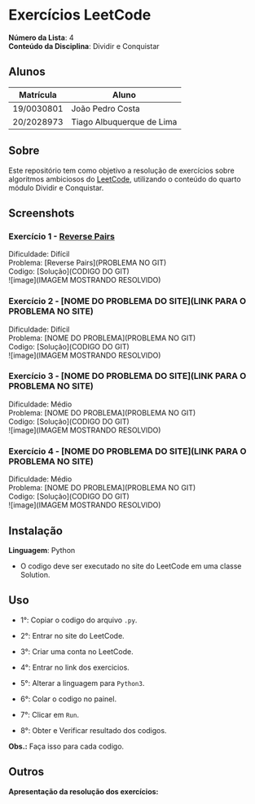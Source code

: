 # Exercícios LeetCode

**Número da Lista**: 4<br>
**Conteúdo da Disciplina**: Dividir e Conquistar<br>
 
## Alunos
|Matrícula | Aluno |
| -- | -- |
| 19/0030801  | João Pedro Costa |
| 20/2028973  | Tiago Albuquerque de Lima |

## Sobre 
Este repositório tem como objetivo a resolução de exercícios sobre algoritmos ambiciosos do [LeetCode](https://leetcode.com/), utilizando o conteúdo do quarto módulo Dividir e Conquistar.

## Screenshots
### Exercício 1 - [Reverse Pairs](https://leetcode.com/problems/reverse-pairs/)

Dificuldade: Difícil<br>
Problema: [Reverse Pairs](PROBLEMA NO GIT)<br>
Codigo: [Solução](CODIGO DO GIT)<br>
![image](IMAGEM MOSTRANDO RESOLVIDO)
<br>

### Exercício 2 - [NOME DO PROBLEMA DO SITE](LINK PARA O PROBLEMA NO SITE)

Dificuldade: Difícil<br>
Problema: [NOME DO PROBLEMA](PROBLEMA NO GIT)<br>
Codigo: [Solução](CODIGO DO GIT)<br>
![image](IMAGEM MOSTRANDO RESOLVIDO)
<br>

### Exercício 3 - [NOME DO PROBLEMA DO SITE](LINK PARA O PROBLEMA NO SITE)

Dificuldade: Médio<br>
Problema: [NOME DO PROBLEMA](PROBLEMA NO GIT)<br>
Codigo: [Solução](CODIGO DO GIT)<br>
![image](IMAGEM MOSTRANDO RESOLVIDO)
<br>

### Exercício 4 - [NOME DO PROBLEMA DO SITE](LINK PARA O PROBLEMA NO SITE)

Dificuldade: Médio<br>
Problema: [NOME DO PROBLEMA](PROBLEMA NO GIT)<br>
Codigo: [Solução](CODIGO DO GIT)<br>
![image](IMAGEM MOSTRANDO RESOLVIDO)
<br>

## Instalação 
**Linguagem**: Python<br>
- O codigo deve ser executado no site do LeetCode em uma classe Solution.

## Uso 
- 1°: Copiar o codigo do arquivo ```.py```.
 
- 2°: Entrar no site do LeetCode.
 
- 3°: Criar uma conta no LeetCode.
 
- 4°: Entrar no link dos exercicios.
 
- 5°: Alterar a linguagem para ```Python3```.
 
- 6°: Colar o codigo no painel.
 
- 7°: Clicar em ```Run```.
 
- 8°: Obter e Verificar resultado dos codigos.

**Obs.:** Faça isso para cada codigo.

## Outros 
**Apresentação da resolução dos exercícios:**



